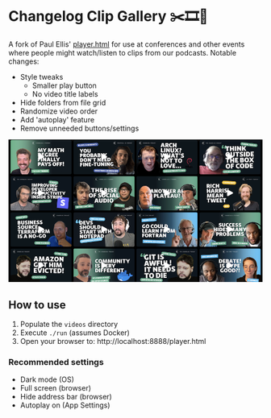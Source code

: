 # Changelog Clip Gallery ✂️🎞️👀

A fork of Paul Ellis' [player.html](https://github.com/pseudosavant/player.html) for use at conferences and other events where people might watch/listen to clips from our podcasts. Notable changes:

- Style tweaks
  - Smaller play button
  - No video title labels
- Hide folders from file grid
- Randomize video order
- Add 'autoplay' feature
- Remove unneeded buttons/settings

![screenshot](/images/screenshot.png)

## How to use

1. Populate the `videos` directory
2. Execute `./run` (assumes Docker)
3. Open your browser to: http://localhost:8888/player.html

### Recommended settings

- Dark mode (OS)
- Full screen (browser)
- Hide address bar (browser)
- Autoplay on (App Settings)
